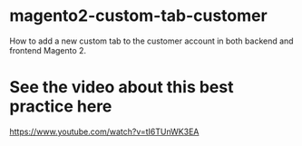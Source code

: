 # magento2-custom-tab-customer
How to add a new custom tab to the customer account in both backend and frontend Magento 2.

# See the video about this best practice here
https://www.youtube.com/watch?v=tI6TUnWK3EA
